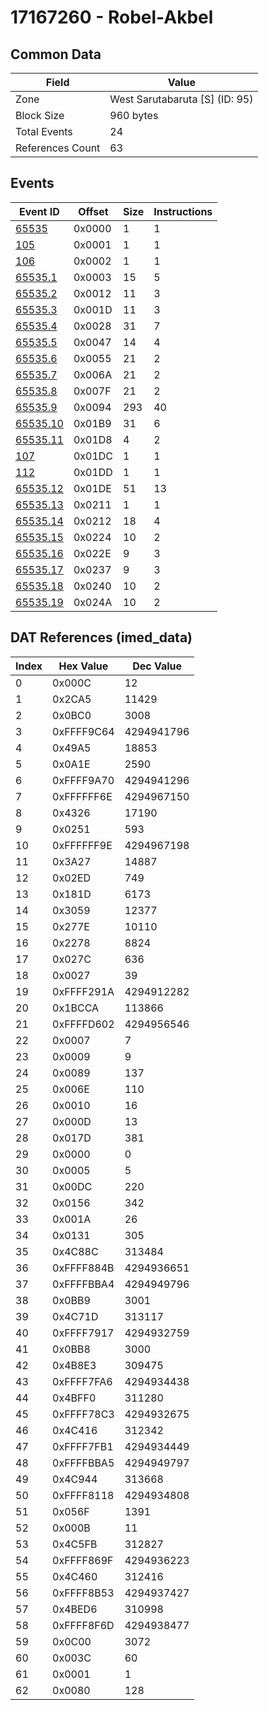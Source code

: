 # 17167260 - Robel-Akbel

## Common Data

| Field            | Value                          |
|------------------|--------------------------------|
| Zone             | West Sarutabaruta [S] (ID: 95) |
| Block Size       | 960 bytes                      |
| Total Events     | 24                             |
| References Count | 63                             |

## Events

| Event ID                  | Offset   |   Size |   Instructions |
|---------------------------|----------|--------|----------------|
| [65535](./65535.md)       | 0x0000   |      1 |              1 |
| [105](./105.md)           | 0x0001   |      1 |              1 |
| [106](./106.md)           | 0x0002   |      1 |              1 |
| [65535.1](./65535.1.md)   | 0x0003   |     15 |              5 |
| [65535.2](./65535.2.md)   | 0x0012   |     11 |              3 |
| [65535.3](./65535.3.md)   | 0x001D   |     11 |              3 |
| [65535.4](./65535.4.md)   | 0x0028   |     31 |              7 |
| [65535.5](./65535.5.md)   | 0x0047   |     14 |              4 |
| [65535.6](./65535.6.md)   | 0x0055   |     21 |              2 |
| [65535.7](./65535.7.md)   | 0x006A   |     21 |              2 |
| [65535.8](./65535.8.md)   | 0x007F   |     21 |              2 |
| [65535.9](./65535.9.md)   | 0x0094   |    293 |             40 |
| [65535.10](./65535.10.md) | 0x01B9   |     31 |              6 |
| [65535.11](./65535.11.md) | 0x01D8   |      4 |              2 |
| [107](./107.md)           | 0x01DC   |      1 |              1 |
| [112](./112.md)           | 0x01DD   |      1 |              1 |
| [65535.12](./65535.12.md) | 0x01DE   |     51 |             13 |
| [65535.13](./65535.13.md) | 0x0211   |      1 |              1 |
| [65535.14](./65535.14.md) | 0x0212   |     18 |              4 |
| [65535.15](./65535.15.md) | 0x0224   |     10 |              2 |
| [65535.16](./65535.16.md) | 0x022E   |      9 |              3 |
| [65535.17](./65535.17.md) | 0x0237   |      9 |              3 |
| [65535.18](./65535.18.md) | 0x0240   |     10 |              2 |
| [65535.19](./65535.19.md) | 0x024A   |     10 |              2 |

## DAT References (imed_data)

|   Index | Hex Value   |   Dec Value |
|---------|-------------|-------------|
|       0 | 0x000C      |          12 |
|       1 | 0x2CA5      |       11429 |
|       2 | 0x0BC0      |        3008 |
|       3 | 0xFFFF9C64  |  4294941796 |
|       4 | 0x49A5      |       18853 |
|       5 | 0x0A1E      |        2590 |
|       6 | 0xFFFF9A70  |  4294941296 |
|       7 | 0xFFFFFF6E  |  4294967150 |
|       8 | 0x4326      |       17190 |
|       9 | 0x0251      |         593 |
|      10 | 0xFFFFFF9E  |  4294967198 |
|      11 | 0x3A27      |       14887 |
|      12 | 0x02ED      |         749 |
|      13 | 0x181D      |        6173 |
|      14 | 0x3059      |       12377 |
|      15 | 0x277E      |       10110 |
|      16 | 0x2278      |        8824 |
|      17 | 0x027C      |         636 |
|      18 | 0x0027      |          39 |
|      19 | 0xFFFF291A  |  4294912282 |
|      20 | 0x1BCCA     |      113866 |
|      21 | 0xFFFFD602  |  4294956546 |
|      22 | 0x0007      |           7 |
|      23 | 0x0009      |           9 |
|      24 | 0x0089      |         137 |
|      25 | 0x006E      |         110 |
|      26 | 0x0010      |          16 |
|      27 | 0x000D      |          13 |
|      28 | 0x017D      |         381 |
|      29 | 0x0000      |           0 |
|      30 | 0x0005      |           5 |
|      31 | 0x00DC      |         220 |
|      32 | 0x0156      |         342 |
|      33 | 0x001A      |          26 |
|      34 | 0x0131      |         305 |
|      35 | 0x4C88C     |      313484 |
|      36 | 0xFFFF884B  |  4294936651 |
|      37 | 0xFFFFBBA4  |  4294949796 |
|      38 | 0x0BB9      |        3001 |
|      39 | 0x4C71D     |      313117 |
|      40 | 0xFFFF7917  |  4294932759 |
|      41 | 0x0BB8      |        3000 |
|      42 | 0x4B8E3     |      309475 |
|      43 | 0xFFFF7FA6  |  4294934438 |
|      44 | 0x4BFF0     |      311280 |
|      45 | 0xFFFF78C3  |  4294932675 |
|      46 | 0x4C416     |      312342 |
|      47 | 0xFFFF7FB1  |  4294934449 |
|      48 | 0xFFFFBBA5  |  4294949797 |
|      49 | 0x4C944     |      313668 |
|      50 | 0xFFFF8118  |  4294934808 |
|      51 | 0x056F      |        1391 |
|      52 | 0x000B      |          11 |
|      53 | 0x4C5FB     |      312827 |
|      54 | 0xFFFF869F  |  4294936223 |
|      55 | 0x4C460     |      312416 |
|      56 | 0xFFFF8B53  |  4294937427 |
|      57 | 0x4BED6     |      310998 |
|      58 | 0xFFFF8F6D  |  4294938477 |
|      59 | 0x0C00      |        3072 |
|      60 | 0x003C      |          60 |
|      61 | 0x0001      |           1 |
|      62 | 0x0080      |         128 |
